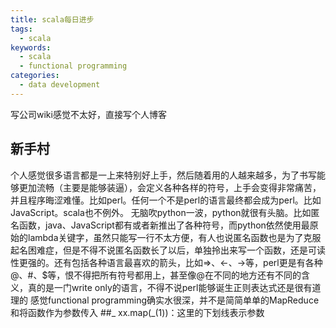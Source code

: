 ```yaml
---
title: scala每日进步
tags:
  - scala
keywords:
  - scala
  - functional programming
categories:
  - data development
---
```

写公司wiki感觉不太好，直接写个人博客
<!--more-->
## 新手村
个人感觉很多语言都是一上来特别好上手，然后随着用的人越来越多，为了书写能够更加流畅（主要是能够装逼），会定义各种各样的符号，上手会变得非常痛苦，并且程序晦涩难懂。比如perl。任何一个不是perl的语言最终都会成为perl。比如JavaScript。scala也不例外。
无脑吹python一波，python就很有头脑。比如匿名函数，java、JavaScript都有或者新推出了各种符号，而python依然使用最原始的lambda关键字，虽然只能写一行不太方便，有人也说匿名函数也是为了克服起名困难症，但是不得不说匿名函数长了以后，单独拎出来写一个函数，还是可读性更强的。还有包括各种语言最喜欢的箭头，比如=>、<-、->等，perl更是有各种@、#、$等，恨不得把所有符号都用上，甚至像@在不同的地方还有不同的含义，真的是一门write only的语言，不得不说perl能够诞生正则表达式还是很有道理的
感觉functional programming确实水很深，并不是简简单单的MapReduce和将函数作为参数传入
##_
xx.map(_(1))：这里的下划线表示参数
